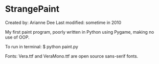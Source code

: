 StrangePaint
============

Created by: Arianne Dee
Last modified: sometime in 2010

My first paint program, poorly written in Python using Pygame, making no use of OOP.

To run in terminal:
$ python paint.py

Fonts: Vera.ttf and VeraMono.ttf are open source sans-serif fonts.
